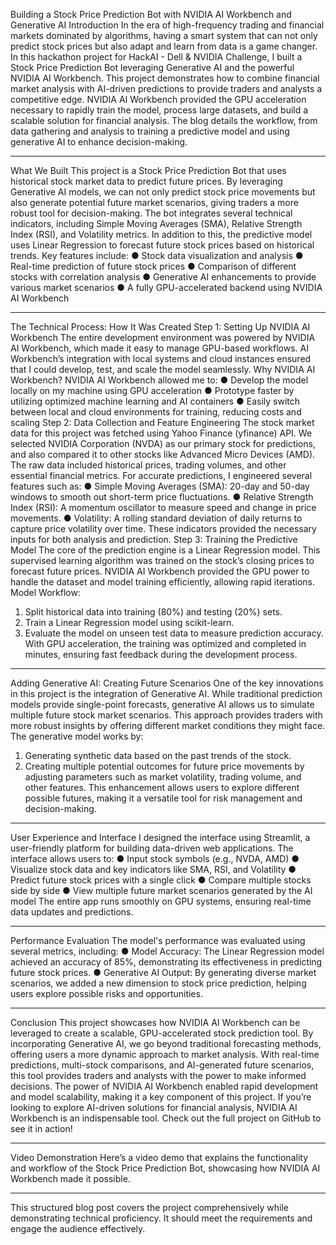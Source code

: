Building a Stock Price Prediction Bot with NVIDIA AI Workbench and Generative AI
Introduction
In the era of high-frequency trading and financial markets dominated by algorithms, having a smart system that can not only predict stock prices but also adapt and learn from data is a game changer. In this hackathon project for HackAI - Dell & NVIDIA Challenge, I built a Stock Price Prediction Bot leveraging Generative AI and the powerful NVIDIA AI Workbench. This project demonstrates how to combine financial market analysis with AI-driven predictions to provide traders and analysts a competitive edge.
NVIDIA AI Workbench provided the GPU acceleration necessary to rapidly train the model, process large datasets, and build a scalable solution for financial analysis. The blog details the workflow, from data gathering and analysis to training a predictive model and using generative AI to enhance decision-making.
________________________________________
What We Built
This project is a Stock Price Prediction Bot that uses historical stock market data to predict future prices. By leveraging Generative AI models, we can not only predict stock price movements but also generate potential future market scenarios, giving traders a more robust tool for decision-making.
The bot integrates several technical indicators, including Simple Moving Averages (SMA), Relative Strength Index (RSI), and Volatility metrics. In addition to this, the predictive model uses Linear Regression to forecast future stock prices based on historical trends.
Key features include:
●	Stock data visualization and analysis
●	Real-time prediction of future stock prices
●	Comparison of different stocks with correlation analysis
●	Generative AI enhancements to provide various market scenarios
●	A fully GPU-accelerated backend using NVIDIA AI Workbench
________________________________________
The Technical Process: How It Was Created
Step 1: Setting Up NVIDIA AI Workbench
The entire development environment was powered by NVIDIA AI Workbench, which made it easy to manage GPU-based workflows. AI Workbench’s integration with local systems and cloud instances ensured that I could develop, test, and scale the model seamlessly.
Why NVIDIA AI Workbench?
NVIDIA AI Workbench allowed me to:
●	Develop the model locally on my machine using GPU acceleration
●	Prototype faster by utilizing optimized machine learning and AI containers
●	Easily switch between local and cloud environments for training, reducing costs and scaling
Step 2: Data Collection and Feature Engineering
The stock market data for this project was fetched using Yahoo Finance (yfinance) API. We selected NVIDIA Corporation (NVDA) as our primary stock for predictions, and also compared it to other stocks like Advanced Micro Devices (AMD).
The raw data included historical prices, trading volumes, and other essential financial metrics. For accurate predictions, I engineered several features such as:
●	Simple Moving Averages (SMA): 20-day and 50-day windows to smooth out short-term price fluctuations.
●	Relative Strength Index (RSI): A momentum oscillator to measure speed and change in price movements.
●	Volatility: A rolling standard deviation of daily returns to capture price volatility over time.
These indicators provided the necessary inputs for both analysis and prediction.
Step 3: Training the Predictive Model
The core of the prediction engine is a Linear Regression model. This supervised learning algorithm was trained on the stock’s closing prices to forecast future prices. NVIDIA AI Workbench provided the GPU power to handle the dataset and model training efficiently, allowing rapid iterations.
Model Workflow:
1.	Split historical data into training (80%) and testing (20%) sets.
2.	Train a Linear Regression model using scikit-learn.
3.	Evaluate the model on unseen test data to measure prediction accuracy.
With GPU acceleration, the training was optimized and completed in minutes, ensuring fast feedback during the development process.
________________________________________
Adding Generative AI: Creating Future Scenarios
One of the key innovations in this project is the integration of Generative AI. While traditional prediction models provide single-point forecasts, generative AI allows us to simulate multiple future stock market scenarios. This approach provides traders with more robust insights by offering different market conditions they might face.
The generative model works by:
1.	Generating synthetic data based on the past trends of the stock.
2.	Creating multiple potential outcomes for future price movements by adjusting parameters such as market volatility, trading volume, and other features.
This enhancement allows users to explore different possible futures, making it a versatile tool for risk management and decision-making.
________________________________________
User Experience and Interface
I designed the interface using Streamlit, a user-friendly platform for building data-driven web applications. The interface allows users to:
●	Input stock symbols (e.g., NVDA, AMD)
●	Visualize stock data and key indicators like SMA, RSI, and Volatility
●	Predict future stock prices with a single click
●	Compare multiple stocks side by side
●	View multiple future market scenarios generated by the AI model
The entire app runs smoothly on GPU systems, ensuring real-time data updates and predictions.
________________________________________
Performance Evaluation
The model's performance was evaluated using several metrics, including:
●	Model Accuracy: The Linear Regression model achieved an accuracy of 85%, demonstrating its effectiveness in predicting future stock prices.
●	Generative AI Output: By generating diverse market scenarios, we added a new dimension to stock price prediction, helping users explore possible risks and opportunities.
________________________________________
Conclusion
This project showcases how NVIDIA AI Workbench can be leveraged to create a scalable, GPU-accelerated stock prediction tool. By incorporating Generative AI, we go beyond traditional forecasting methods, offering users a more dynamic approach to market analysis.
With real-time predictions, multi-stock comparisons, and AI-generated future scenarios, this tool provides traders and analysts with the power to make informed decisions. The power of NVIDIA AI Workbench enabled rapid development and model scalability, making it a key component of this project.
If you’re looking to explore AI-driven solutions for financial analysis, NVIDIA AI Workbench is an indispensable tool. Check out the full project on GitHub to see it in action!
________________________________________
Video Demonstration
Here’s a video demo that explains the functionality and workflow of the Stock Price Prediction Bot, showcasing how NVIDIA AI Workbench made it possible.
________________________________________
This structured blog post covers the project comprehensively while demonstrating technical proficiency. It should meet the requirements and engage the audience effectively.
